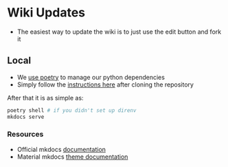 # Wiki Updates

- The easiest way to update the wiki is to just use the edit button and fork it

## Local

- We [use poetry](https://python-poetry.org/) to manage our python dependencies
- Simply follow the [instructions
  here](https://rgoswami.me/posts/poetry-direnv/) after cloning the repository

After that it is as simple as:

```bash
poetry shell # if you didn't set up direnv
mkdocs serve
```

### Resources

- Official mkdocs [documentation](https://www.mkdocs.org/user-guide/writing-your-docs/)
- Material mkdocs [theme documentation](https://squidfunk.github.io/mkdocs-material/)
